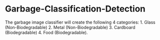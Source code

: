 # Garbage-Classification-Detection
The garbage image classifier will create the following 4 categories: 1. Glass (Non-Biodegradable) 2. Metal (Non-Biodegradable) 3. Cardboard (Biodegradable) 4. Food (Biodegradable).
